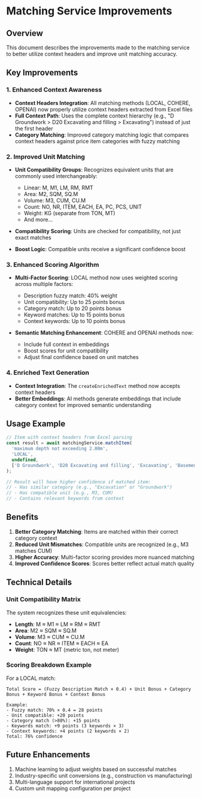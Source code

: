 # Matching Service Improvements

## Overview
This document describes the improvements made to the matching service to better utilize context headers and improve unit matching accuracy.

## Key Improvements

### 1. Enhanced Context Awareness
- **Context Headers Integration**: All matching methods (LOCAL, COHERE, OPENAI) now properly utilize context headers extracted from Excel files
- **Full Context Path**: Uses the complete context hierarchy (e.g., "D Groundwork > D20 Excavating and filling > Excavating") instead of just the first header
- **Category Matching**: Improved category matching logic that compares context headers against price item categories with fuzzy matching

### 2. Improved Unit Matching
- **Unit Compatibility Groups**: Recognizes equivalent units that are commonly used interchangeably:
  - Linear: M, M1, LM, RM, RMT
  - Area: M2, SQM, SQ.M
  - Volume: M3, CUM, CU.M
  - Count: NO, NR, ITEM, EACH, EA, PC, PCS, UNIT
  - Weight: KG (separate from TON, MT)
  - And more...

- **Compatibility Scoring**: Units are checked for compatibility, not just exact matches
- **Boost Logic**: Compatible units receive a significant confidence boost

### 3. Enhanced Scoring Algorithm
- **Multi-Factor Scoring**: LOCAL method now uses weighted scoring across multiple factors:
  - Description fuzzy match: 40% weight
  - Unit compatibility: Up to 25 points bonus
  - Category match: Up to 20 points bonus  
  - Keyword matches: Up to 15 points bonus
  - Context keywords: Up to 10 points bonus

- **Semantic Matching Enhancement**: COHERE and OPENAI methods now:
  - Include full context in embeddings
  - Boost scores for unit compatibility
  - Adjust final confidence based on unit matches

### 4. Enriched Text Generation
- **Context Integration**: The `createEnrichedText` method now accepts context headers
- **Better Embeddings**: AI methods generate embeddings that include category context for improved semantic understanding

## Usage Example

```typescript
// Item with context headers from Excel parsing
const result = await matchingService.matchItem(
  'maximum depth not exceeding 2.00m',
  'LOCAL',
  undefined,
  ['D Groundwork', 'D20 Excavating and filling', 'Excavating', 'Basements and the like']
);

// Result will have higher confidence if matched item:
// - Has similar category (e.g., "Excavation" or "Groundwork")
// - Has compatible unit (e.g., M3, CUM)
// - Contains relevant keywords from context
```

## Benefits
1. **Better Category Matching**: Items are matched within their correct category context
2. **Reduced Unit Mismatches**: Compatible units are recognized (e.g., M3 matches CUM)
3. **Higher Accuracy**: Multi-factor scoring provides more nuanced matching
4. **Improved Confidence Scores**: Scores better reflect actual match quality

## Technical Details

### Unit Compatibility Matrix
The system recognizes these unit equivalencies:
- **Length**: M ≈ M1 ≈ LM ≈ RM ≈ RMT
- **Area**: M2 ≈ SQM ≈ SQ.M
- **Volume**: M3 ≈ CUM ≈ CU.M
- **Count**: NO ≈ NR ≈ ITEM ≈ EACH ≈ EA
- **Weight**: TON ≈ MT (metric ton, not meter)

### Scoring Breakdown Example
For a LOCAL match:
```
Total Score = (Fuzzy Description Match × 0.4) + Unit Bonus + Category Bonus + Keyword Bonus + Context Bonus

Example:
- Fuzzy match: 70% × 0.4 = 28 points
- Unit compatible: +20 points
- Category match (>80%): +15 points  
- Keywords match: +9 points (3 keywords × 3)
- Context keywords: +4 points (2 keywords × 2)
Total: 76% confidence
```

## Future Enhancements
1. Machine learning to adjust weights based on successful matches
2. Industry-specific unit conversions (e.g., construction vs manufacturing)
3. Multi-language support for international projects
4. Custom unit mapping configuration per project